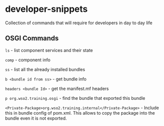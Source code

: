 # developer-snippets
Collection of commands that will require for developers in day to day life

## OSGI Commands

`ls` - list component services and their state

`comp` <id> - component info
  
`ss` - list all the already installed bundles

`b <bundle id from ss>` - get bundle info

`headers <bundle Id>` - get the manifest.mf headers

`p org.wso2.training.osgi` - find the bundle that exported this bundle

`<Private-Package>org.wso2.training.internal</Private-Package>` - Include this in bundle config of pom.xml. This allows to copy the package into the bundle even it is not exported.

